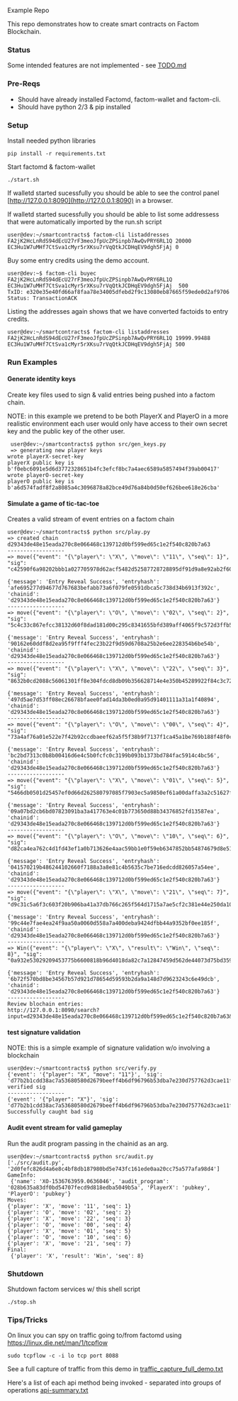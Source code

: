 Example Repo

This repo demonstrates how to create smart contracts on Factom Blockchain.

### Status

Some intended features are not implemented - see [TODO.md](TODO.md)

### Pre-Reqs

* Should have already installed Factomd, factom-wallet and factom-cli.
* Should have python 2/3 & pip installed

### Setup

Install needed python libraries

```
pip install -r requirements.txt
```

Start factomd & factom-wallet

```
./start.sh
```
If walletd started sucessfully you should be able to see the control panel
[http://127.0.0.1:8090](http://127.0.0.1:8090) in a browser.


If walletd started sucessfully you should be able to list some addressess
that were automatically imported by the run.sh script
```
user@dev:~/smartcontracts$ factom-cli listaddresses
FA2jK2HcLnRdS94dEcU27rF3meoJfpUcZPSinpb7AwQvPRY6RL1Q 20000
EC3Hu1W7uMHf7CtSva1cMyr5rXKsu7rVqQtkJCDHqEV9dgh5FjAj 0
```

Buy some entry credits using the demo account.

```
user@dev:~$ factom-cli buyec FA2jK2HcLnRdS94dEcU27rF3meoJfpUcZPSinpb7AwQvPRY6RL1Q  EC3Hu1W7uMHf7CtSva1cMyr5rXKsu7rVqQtkJCDHqEV9dgh5FjAj  500
TxID: e320e35e40fd66af8faa78e34005dfebd2f9c13080eb87665f59ede0d2af9706
Status: TransactionACK
```

Listing the addresses again shows that we have converted factoids to entry credits.
```
user@dev:~/smartcontracts$ factom-cli listaddresses
FA2jK2HcLnRdS94dEcU27rF3meoJfpUcZPSinpb7AwQvPRY6RL1Q 19999.99488
EC3Hu1W7uMHf7CtSva1cMyr5rXKsu7rVqQtkJCDHqEV9dgh5FjAj 500
```

### Run Examples

#### Generate identity keys

Create key files used to sign & valid entries being pushed into a factom chain.

NOTE: in this example we pretend to be both PlayerX and PlayerO
in a more realistic environment each user would only have access to their own secret key
and the public key of the other user.

```
 user@dev:~/smartcontracts$ python src/gen_keys.py
 => generating new player keys
wrote playerX-secret-key
playerX public key is b'f0ebc6091e5d6d3772328651b4fc3efcf8bc7a4aec6589a5857494f39ab00417'
wrote playerO-secret-key
playerO public key is b'a6d574fadf8f2a8085a4c3096878a82bce49d76a84b0d50ef626bee618e26cba'
```

#### Simulate a game of tic-tac-toe

Creates a valid stream of event entries on a factom chain

```
user@dev:~/smartcontracts$ python src/play.py
=> created chain d29343de48e15eada270c8e066468c139712d0bf599ed65c1e2f540c820b7a63
------------------
=> move({"event": "{\"player\": \"X\", \"move\": \"11\", \"seq\": 1}", "sig": "c42590f6a98202bbb1a027705978d62acf5482d52587728728895df91d9a8e92ab2f60a7a2386a997d1bb59c5141a407f9a433c818b8ce2f47cc7b78f8fbdf04"})

{'message': 'Entry Reveal Success', 'entryhash': 'afe695277d94677d767683befabb73a6f079fe0591dbca5c738d34b6913f392c', 'chainid': 'd29343de48e15eada270c8e066468c139712d0bf599ed65c1e2f540c820b7a63'}
------------------
=> move({"event": "{\"player\": \"O\", \"move\": \"02\", \"seq\": 2}", "sig": "5c4c33c867efcc38132d60f8dad181d00c295c8341655bfd389aff4065f9c572d3ffb5155ccf8cbdca6850df1e51eb032068b75a01a0553db7e3678eb165b707"})

{'message': 'Entry Reveal Success', 'entryhash': '90162e60ddf8d2ea95f9fff4fec23b22f9d59d6708a25b2e6ee228354b6be54b', 'chainid': 'd29343de48e15eada270c8e066468c139712d0bf599ed65c1e2f540c820b7a63'}
------------------
=> move({"event": "{\"player\": \"X\", \"move\": \"22\", \"seq\": 3}", "sig": "8632b0cd2088c56061301ff8e304fdcd8db09b356628714e4e350b45289922f84c3c72dd47cf0b7d746cd1f95a722f5b9973a9aadb98b34674cab6fb3d59720f"})

{'message': 'Entry Reveal Success', 'entryhash': '497d5ae7d53ff08ec26678bfaee0fad14da3b0ed0a95d91401111a31a1f40894', 'chainid': 'd29343de48e15eada270c8e066468c139712d0bf599ed65c1e2f540c820b7a63'}
------------------
=> move({"event": "{\"player\": \"O\", \"move\": \"00\", \"seq\": 4}", "sig": "73a4af76a01e522e7f42b92ccdbaeef62a5f5f38b9f7137f1ca45a1be769b188f48f0c776d08e7482d2d2148f0462c5760c547a13c7893ceae7d5a21ba0a2303"})

{'message': 'Entry Reveal Success', 'entryhash': 'bc2bd7313c0b8b00416d6e4c5b0fcfc0c3199b093b1373bd784fac5914c4bc56', 'chainid': 'd29343de48e15eada270c8e066468c139712d0bf599ed65c1e2f540c820b7a63'}
------------------
=> move({"event": "{\"player\": \"X\", \"move\": \"01\", \"seq\": 5}", "sig": "5466db0501d25457ef0d66d262580797085f7903ec5a9850ef61a00daffa3a2c51627fad617a25f948aac4ccbbe88a78f0461f97f9f37b345c71642ea972840a"})

{'message': 'Entry Reveal Success', 'entryhash': '09a07bd2cb6bd07823091ba3a417763e4c01b773650d88b34376852fd13587ea', 'chainid': 'd29343de48e15eada270c8e066468c139712d0bf599ed65c1e2f540c820b7a63'}
------------------
=> move({"event": "{\"player\": \"O\", \"move\": \"10\", \"seq\": 6}", "sig": "d82ca4ea762c4d1fd43ef1a0b713626e4aac59bb1e0f59eb6347852bb54874679d8e51c96b8ac2035569e704dfec265652e40fdabda064b86d93ce2333d9fe04"})

{'message': 'Entry Reveal Success', 'entryhash': '041570219b486244102660f7188a3a8e81c4b5635c7be716edcdd826057a54ee', 'chainid': 'd29343de48e15eada270c8e066468c139712d0bf599ed65c1e2f540c820b7a63'}
------------------
=> move({"event": "{\"player\": \"X\", \"move\": \"21\", \"seq\": 7}", "sig": "d9c31c5a6f3c603f20b906ba41a37db766c265f564d1715a7ae5cf2c381e44e250da10741ca74cd8649e69fe9809cb008f75c80754037a7450c8c08491f40809"})

{'message': 'Entry Reveal Success', 'entryhash': '99c44e7fae4ea24f9aa50a0060d558a7a400deba9424dfbb44a9352bf0ee185f', 'chainid': 'd29343de48e15eada270c8e066468c139712d0bf599ed65c1e2f540c820b7a63'}
------------------
=> Win({"event": "{\"player\": \"X\", \"result\": \"Win\", \"seq\": 8}", "sig": "0a932e53029209453775b6600818b96d4018da82c7a12847459d562de44073d75bd3593cf204c23d8413791a3012b024aa6a3d71233699a91769dd1eda4fd401"})

{'message': 'Entry Reveal Success', 'entryhash': '6b72f570bd8be34567b57d921d78654d59593b2da9a148d7d9623243c6e49dcb', 'chainid': 'd29343de48e15eada270c8e066468c139712d0bf599ed65c1e2f540c820b7a63'}
------------------
Review blochain entries:
http://127.0.0.1:8090/search?input=d29343de48e15eada270c8e066468c139712d0bf599ed65c1e2f540c820b7a63&type=chainhead
```

#### test signature validation

NOTE: this is a simple example of signature validation w/o involving a blockchain

```
user@dev:~/smartcontracts$ python src/verify.py
{'event': '{"player": "X", "move": "11"}', 'sig': 'd77b2b1cdd38ac7a53680580d2679beeff4b6df96796b53dba7e230d757762d3cae11f604bc913ed124ebafebffdfdc66ce956736ac7a1301a32a20d75954304'}
verified sig
------------------
{'event': '{"player": "X"}', 'sig': 'd77b2b1cdd38ac7a53680580d2679beeff4b6df96796b53dba7e230d757762d3cae11f604bc913ed124ebafebffdfdc66ce956736ac7a1301a32a20d75954304'}
Successfully caught bad sig
```

#### Audit event stream for valid gameplay

Run the audit program passing in the chainid as an arg.

```
user@dev:~/smartcontracts$ python src/audit.py
['./src/audit.py', '2d0fefc826d4a6e8c4bf8db187980bd5e743fc161ede0aa20cc75a577afa98d4']
GameInfo:
 {'name': 'XO-1536763959.0636046', 'audit_program': '028b635a83df0bd54707fecd9d818edba5049b5a', 'PlayerX': 'pubkey', 'PlayerO': 'pubkey'}
Moves:
{'player': 'X', 'move': '11', 'seq': 1}
{'player': 'O', 'move': '02', 'seq': 2}
{'player': 'X', 'move': '22', 'seq': 3}
{'player': 'O', 'move': '00', 'seq': 4}
{'player': 'X', 'move': '01', 'seq': 5}
{'player': 'O', 'move': '10', 'seq': 6}
{'player': 'X', 'move': '21', 'seq': 7}
Final:
 {'player': 'X', 'result': 'Win', 'seq': 8}
```

### Shutdown

Shutdown factom services w/ this shell script

```
./stop.sh
```

### Tips/Tricks

On linux you can spy on traffic going to/from factomd
using https://linux.die.net/man/1/tcpflow

```
sudo tcpflow -c -i lo tcp port 8088
```

See a full capture of traffic from this demo  in [traffic_capture_full_demo.txt](./traffic_capture_full_demo.txt)

Here's a list of each api method being invoked - separated into groups of operations [api-summary.txt](api-summary.txt)
